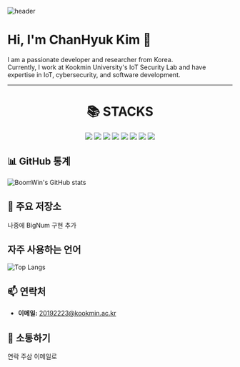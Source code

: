 ![header](https://capsule-render.vercel.app/api?type=rounded&color=timeGradient&text=Welcome%20to%20BoomWin's%20GitHub%20👋&animation=twinkling&fontSize=40&fontAlignY=50&fontAlign=50&height=180)

# Hi, I'm ChanHyuk Kim 👋

I am a passionate developer and researcher from Korea.<br>
Currently, I work at Kookmin University's IoT Security Lab and have expertise in IoT, cybersecurity, and software development.
<br>


---


<div align=center><h1>📚 STACKS</h1></div>

<div align=center> 
  <img src="https://img.shields.io/badge/java-007396?style=for-the-badge&logo=java&logoColor=white"> 
  <img src="https://img.shields.io/badge/c++-00599C?style=for-the-badge&logo=c%2B%2B&logoColor=white">
  <img src="https://img.shields.io/badge/python-3776AB?style=for-the-badge&logo=python&logoColor=white">   
  <img src="https://img.shields.io/badge/spring-6DB33F?style=for-the-badge&logo=spring&logoColor=white"> 
  <img src="https://img.shields.io/badge/flutter-02569B?style=for-the-badge&logo=flutter&logoColor=white">
  <img src="https://img.shields.io/badge/linux-FCC624?style=for-the-badge&logo=linux&logoColor=black">   
  <img src="https://img.shields.io/badge/github-181717?style=for-the-badge&logo=github&logoColor=white">
  <img src="https://img.shields.io/badge/Crypto-339AF0?style=for-the-badge&logo=" "&logoColor=white">
</div>


## 📊 GitHub 통계
![BoomWin's GitHub stats](https://github-readme-stats.vercel.app/api?username=BoomWin&show_icons=true&theme=dracula)
## 🌟 주요 저장소

나중에 BigNum 구현 추가

## 자주 사용하는 언어

![Top Langs](https://github-readme-stats.vercel.app/api/top-langs/?username=Boomwin&layout=compact)

## 📫 연락처

- **이메일:** 20192223@kookmin.ac.kr

## 💬 소통하기

연락 주삼 이메일로




